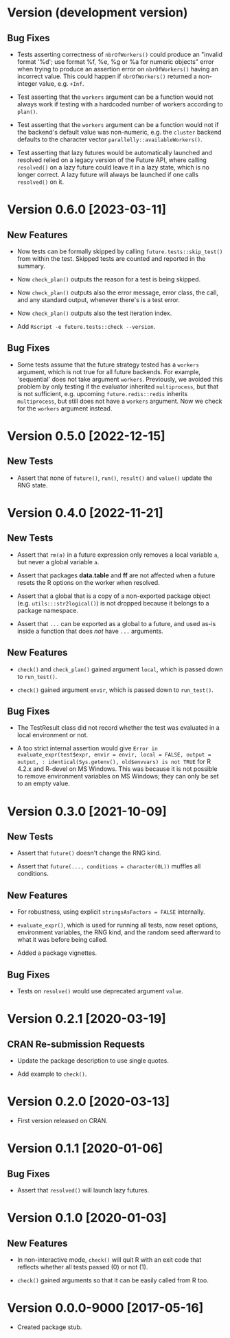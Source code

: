 # Version (development version)

## Bug Fixes

 * Tests asserting correctness of `nbrOfWorkers()` could produce an
   "invalid format '%d'; use format %f, %e, %g or %a for numeric
   objects" error when trying to produce an assertion error on
   `nbrOfWorkers()` having an incorrect value. This could happen if
   `nbrOfWorkers()` returned a non-integer value, e.g. `+Inf`.

 * Test asserting that the `workers` argument can be a function would
   not always work if testing with a hardcoded number of workers
   according to `plan()`.

 * Test asserting that the `workers` argument can be a function would
   not if the backend's default value was non-numeric, e.g. the
   `cluster` backend defaults to the character vector
   `parallelly::availableWorkers()`.

 * Test asserting that lazy futures would be automatically launched
   and resolved relied on a legacy version of the Future API, where
   calling `resolved()` on a lazy future could leave it in a lazy
   state, which is no longer correct. A lazy future will always be
   launched if one calls `resolved()` on it.


# Version 0.6.0 [2023-03-11]

## New Features

 * Now tests can be formally skipped by calling
   `future.tests::skip_test()` from within the test.  Skipped tests
   are counted and reported in the summary.
   
 * Now `check_plan()` outputs the reason for a test is being skipped.

 * Now `check_plan()` outputs also the error message, error class, the
   call, and any standard output, whenever there's is a test error.

 * Now `check_plan()` outputs also the test iteration index.

 * Add `Rscript -e future.tests::check --version`.

## Bug Fixes

 * Some tests assume that the future strategy tested has a `workers`
   argument, which is not true for all future backends.  For example,
   'sequential' does not take argument `workers`.  Previously, we
   avoided this problem by only testing if the evaluator inherited
   `multiprocess`, but that is not sufficient, e.g. upcoming
   `future.redis::redis` inherits `multiprocess`, but still does not
   have a `workers` argument.  Now we check for the `workers` argument
   instead.


# Version 0.5.0 [2022-12-15]

## New Tests

 * Assert that none of `future()`, `run()`, `result()` and `value()`
   update the RNG state.


# Version 0.4.0 [2022-11-21]

## New Tests

 * Assert that `rm(a)` in a future expression only removes a local
   variable `a`, but never a global variable `a`.
   
 * Assert that packages **data.table** and **ff** are not affected
   when a future resets the R options on the worker when resolved.
   
 * Assert that a global that is a copy of a non-exported package
   object (e.g. `utils:::str2logical()`) is not dropped because it
   belongs to a package namespace.

 * Assert that `...` can be exported as a global to a future, and
   used as-is inside a function that does _not_ have `...` arguments.

## New Features

 * `check()` and `check_plan()` gained argument `local`, which is
   passed down to `run_test()`.

 * `check()` gained argument `envir`, which is passed down to
   `run_test()`.

## Bug Fixes

 * The TestResult class did not record whether the test was evaluated
   in a local environment or not.

 * A too strict internal assertion would give `Error in
   evaluate_expr(test$expr, envir = envir, local = FALSE, output =
   output, : identical(Sys.getenv(), old$envvars) is not TRUE` for R
   4.2.x and R-devel on MS Windows.  This was because it is not
   possible to remove environment variables on MS Windows; they can
   only be set to an empty value.
 

# Version 0.3.0 [2021-10-09]

## New Tests

 * Assert that `future()` doesn't change the RNG kind.
 
 * Assert that `future(..., conditions = character(0L))` muffles all
   conditions.

## New Features

 * For robustness, using explicit `stringsAsFactors = FALSE`
   internally.

 * `evaluate_expr()`, which is used for running all tests, now reset
   options, environment variables, the RNG kind, and the random seed
   afterward to what it was before being called.

 * Added a package vignettes.
 
## Bug Fixes

 * Tests on `resolve()` would use deprecated argument `value`.
 

# Version 0.2.1 [2020-03-19]

## CRAN Re-submission Requests

 * Update the package description to use single quotes.

 * Add example to `check()`.


# Version 0.2.0 [2020-03-13]

 * First version released on CRAN.


# Version 0.1.1 [2020-01-06]

## Bug Fixes

 * Assert that `resolved()` will launch lazy futures.


# Version 0.1.0 [2020-01-03]

## New Features

 * In non-interactive mode, `check()` will quit R with an exit code
   that reflects whether all tests passed (0) or not (1).

 * `check()` gained arguments so that it can be easily called from R
   too.


# Version 0.0.0-9000 [2017-05-16]

 * Created package stub.
